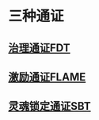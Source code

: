 # 三种通证

## [治理通证FDT](治理通证FDT原始发行方案.md)

## [激励通证FLAME](激励通证FLAME发行方案.md)

## [灵魂锁定通证SBT](六种灵魂锁定通证SBT.md)